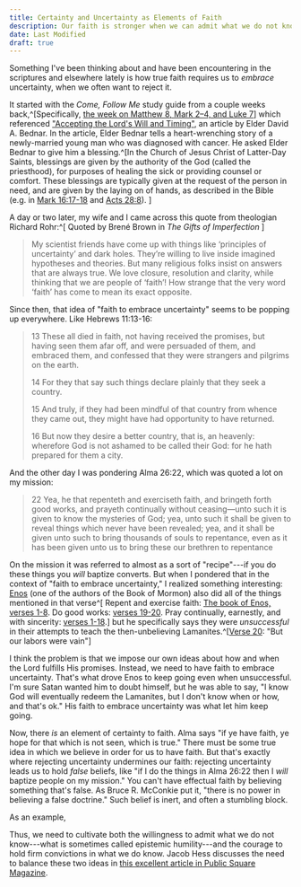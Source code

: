 ```yaml
---
title: Certainty and Uncertainty as Elements of Faith
description: Our faith is stronger when we can admit what we do not know
date: Last Modified
draft: true
---
```


Something I've been thinking about and have been encountering in the scriptures
and elsewhere lately is how true faith requires us to _embrace_ uncertainty,
when we often want to reject it.

It started with the _Come, Follow Me_ study guide from a couple weeks
back,^[Specifically, [the week on Matthew 8, Mark 2–4, and Luke 7](https://www.churchofjesuschrist.org/study/manual/come-follow-me-for-individuals-and-families-new-testament-2023/10?lang=eng)]
which referenced
["Accepting the Lord's Will and Timing"](https://www.churchofjesuschrist.org/study/liahona/2016/08/accepting-the-lords-will-and-timing?lang=eng),
an article by Elder David A. Bednar. In the article, Elder Bednar tells a
heart-wrenching story of a newly-married young man who was diagnosed with
cancer. He asked Elder Bednar to give him a blessing.^[In the Church of Jesus
Christ of Latter-Day Saints, blessings are given by the authority of the God
(called the priesthood), for purposes of healing the sick or providing counsel
or comfort. These blessings are typically given at the request of the person in
need, and are given by the laying on of hands, as described in the Bible (e.g.
in
[Mark 16:17-18](https://www.churchofjesuschrist.org/study/scriptures/nt/mark/16?lang=eng&id=17-18#p17)
and
[Acts 28:8](https://www.churchofjesuschrist.org/study/scriptures/nt/acts/28.8?lang=eng#p8)).
]

A day or two later, my wife and I came across this quote from theologian
Richard Rohr:^[ Quoted by Brené Brown in _The Gifts of Imperfection_ ]

> My scientist friends have come up with things like ‘principles of uncertainty’
> and dark holes. They’re willing to live inside imagined hypotheses and
> theories. But many religious folks insist on answers that are always true. We
> love closure, resolution and clarity, while thinking that we are people of
> ‘faith’! How strange that the very word ‘faith’ has come to mean its exact
> opposite.

Since then, that idea of "faith to embrace uncertainty" seems to be popping up
everywhere. Like Hebrews 11:13-16:

> 13 These all died in faith, not having received the promises, but having seen
> them afar off, and were persuaded of them, and embraced them, and confessed
> that they were strangers and pilgrims on the earth.
>
> 14 For they that say such
> things declare plainly that they seek a country.
>
> 15 And truly, if they had
> been mindful of that country from whence they came out, they might have had
> opportunity to have returned.
>
> 16 But now they desire a better country, that
> is, an heavenly: wherefore God is not ashamed to be called their God: for he
> hath prepared for them a city.

And the other day I was pondering Alma 26:22, which was quoted a lot on my mission:

> 22 Yea, he that repenteth and exerciseth faith, and bringeth forth good works,
> and prayeth continually without ceasing—unto such it is given to know the
> mysteries of God; yea, unto such it shall be given to reveal things which
> never have been revealed; yea, and it shall be given unto such to bring
> thousands of souls to repentance, even as it has been given unto us to bring
> these our brethren to repentance

On the mission it was referred to almost as a sort of "recipe"---if you do these
things you _will_ baptize converts. But when I pondered that in the context of
"faith to embrace uncertainty," I realized something interesting:
[Enos](https://www.churchofjesuschrist.org/study/scriptures/bofm/enos/1?lang=eng)
(one of the authors of the Book of Mormon) also did all of the things mentioned
in that verse^[ Repent and exercise faith:
[The book of Enos, verses 1-8](https://www.churchofjesuschrist.org/study/scriptures/bofm/enos/1?lang=eng&id=p1-p8#p1).
Do good works:
[verses 19-20](https://www.churchofjesuschrist.org/study/scriptures/bofm/enos/1?lang=eng&id=p19-p20#p19).
Pray continually, earnestly, and with sincerity:
[verses 1-18](https://www.churchofjesuschrist.org/study/scriptures/bofm/enos/1?lang=eng&id=p1-p18#p1).]
but he specifically says they were _unsuccessful_ in their attempts to teach the
then-unbelieving
Lamanites.^[[Verse 20](https://www.churchofjesuschrist.org/study/scriptures/bofm/enos/1?lang=eng&id=p20#p20):
"But our labors were vain"]

I think the problem is that we impose our own ideas about how and when the Lord
fulfills His promises. Instead, we need to have faith to embrace uncertainty.
That's what drove Enos to keep going even when unsuccessful. I'm sure Satan
wanted him to doubt himself, but he was able to say, "I know God will eventually
redeem the Lamanites, but I don't know when or how, and that's ok." His faith to
embrace uncertainty was what let him keep going.

Now, there _is_ an element of certainty to faith. Alma says "if ye have faith,
ye hope for that which is not seen, which is true." There must be some true idea
in which we believe in order for us to have faith. But that's exactly where
rejecting uncertainty undermines our faith: rejecting uncertainty leads us to
hold _false_ beliefs, like "if I do the things in Alma 26:22 then I _will_
baptize people on my mission." You can't have effectual faith by believing
something that's false. As Bruce R. McConkie put it, "there is no power in
believing a false doctrine." Such belief is inert, and often a stumbling block.

As an example, 

Thus, we need to cultivate both the willingness to admit what we do not
know---what is sometimes called epistemic humility---and the courage to hold
firm convictions in what we do know. Jacob Hess discusses the need to balance
these two ideas in
[this excellent article in Public Square Magazine](https://publicsquaremag.org/faith/gospel-fare/conviction-is-no-sin/).
